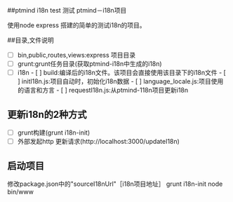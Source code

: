##ptmind i18n test
测试 ptmind－i18n项目

使用node express 搭建的简单的测试i18n的项目。

##目录,文件说明

- [ ] bin,public,routes,views:express 项目目录
- [ ] grunt:grunt任务目录(获取ptmind-i18n中生成的i18n)
- [ ] i18n
      - [ ] build:编译后的i18n文件。该项目会直接使用该目录下的i18n文件
      - [ ] initI18n.js:项目自动时，初始化i18n数据
      - [ ] language_locale.js:项目使用的语言和方言
      - [ ] requestI18n.js:从ptmind-118n项目更新i18n

## 更新i18n的2种方式

- [ ] grunt构建(grunt i18n-init)
- [ ] 外部发起http 更新请求(http://localhost:3000/updateI18n)

## 启动项目
修改package.json中的"sourceI18nUrl"［i18n项目地址］
grunt i18n-init
node bin/www